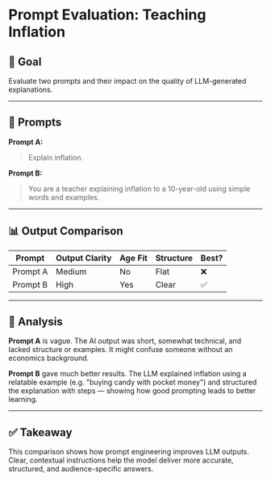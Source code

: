 # Prompt Evaluation: Teaching Inflation

## 🧠 Goal
Evaluate two prompts and their impact on the quality of LLM-generated explanations.

---

## 📝 Prompts

**Prompt A:**
> Explain inflation.

**Prompt B:**
> You are a teacher explaining inflation to a 10-year-old using simple words and examples.

---

## 📊 Output Comparison

| Prompt   | Output Clarity | Age Fit | Structure | Best? |
|----------|----------------|---------|-----------|-------|
| Prompt A | Medium         | No      | Flat      | ❌    |
| Prompt B | High           | Yes     | Clear     | ✅    |

---

## 🧠 Analysis

**Prompt A** is vague. The AI output was short, somewhat technical, and lacked structure or examples. It might confuse someone without an economics background.

**Prompt B** gave much better results. The LLM explained inflation using a relatable example (e.g. "buying candy with pocket money") and structured the explanation with steps — showing how good prompting leads to better learning.

---

## ✅ Takeaway

This comparison shows how prompt engineering improves LLM outputs. Clear, contextual instructions help the model deliver more accurate, structured, and audience-specific answers.

